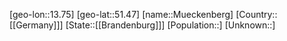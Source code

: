 ﻿---
location: [51.47,13.75]
type: City
tags:
- geo/City


SpocWebEntityId: 32648
isDeleted: false
confidential: public

---
[geo-lon::13.75]
[geo-lat::51.47]
[name::Mueckenberg]
[Country::[[Germany]]]
[State::[[Brandenburg]]]
[Population::]
[Unknown::]

